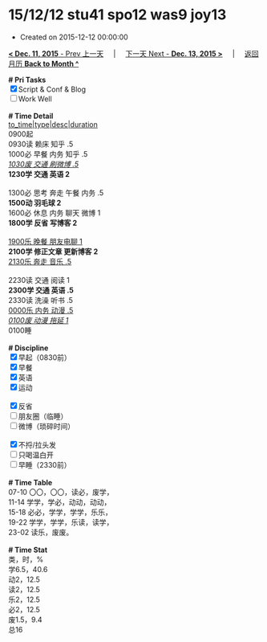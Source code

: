 # 15/12/12 stu41 spo12 was9 joy13

- Created on 2015-12-12 00:00:00

[**< Dec. 11, 2015** - Prev 上一天](/lifelogs/2015/12/d11.md) &nbsp; &nbsp; | &nbsp; &nbsp; [下一天 Next - **Dec. 13, 2015 >**](/lifelogs/2015/12/d13.md) &nbsp; &nbsp; |  &nbsp; &nbsp; [返回月历 **Back to Month ^**](/lifelogs/2015/12/index.md)
<br/><div><b># Pri Tasks</b></div><div><input checked="true" type="checkbox"/>Script &amp; Conf &amp; Blog</div><div><input type="checkbox"/>Work Well</div><div><br/></div><div><b># Time Detail</b></div><div><u>to_time|type|desc|duration</u></div><div>0900起</div><div>0930读 赖床 知乎 .5</div><div>1000必 早餐 内务 知乎 .5</div><div><u><i>1030废 交通 刷微博 .5</i></u></div><div><b>1230学 交通 英语 2</b></div><div><br/></div><div>1300必 思考 奔走 午餐 内务 .5</div><div><b>1500动 羽毛球 2</b></div><div>1600必 休息 内务 聊天 微博 1</div><div><b>1800学 反省 写博客 2</b></div><div><br/></div><div><u>1900乐 晚餐 朋友电聊 1</u></div><div><b>2100学 修正文章 更新博客 2</b></div><div><u>2130乐 奔走 音乐 .5</u></div><div><br/></div><div>2230读 交通 阅读 1</div><div><b>2300学 交通 英语 .5</b></div><div>2330读 洗澡 听书 .5</div><div><u>0000乐 内务 动漫 .5</u></div><div><u><i>0100废 动漫 拖延 1</i></u></div><div>0100睡</div><div><br/></div><div><b># Discipline</b></div><div><input checked="true" type="checkbox"/>早起（0830前）</div><div><input checked="true" type="checkbox"/>早餐</div><div><input checked="true" type="checkbox"/>英语</div><div><input checked="true" type="checkbox"/>运动</div><div><br/></div><div><input checked="true" type="checkbox"/>反省</div><div><input type="checkbox"/>朋友圈（临睡）</div><div><input type="checkbox"/>微博（琐碎时间）</div><div><br/></div><div><input checked="true" type="checkbox"/>不捋/拉头发</div><div><input type="checkbox"/>只喝温白开</div><div><input type="checkbox"/>早睡（2330前）</div><div><br/></div><div><b># Time Table</b></div><div>07-10 〇〇，〇〇，读必，废学，</div><div>11-14 学学，学必，动动，动动，</div><div>15-18 必必，学学，学学，乐乐，</div><div>19-22 学学，学学，乐读，读学，</div><div>23-02 读乐，废废。</div><div><br/></div><div><b># Time Stat</b></div><div>类，时，%</div><div>学6.5，40.6</div><div>动2，12.5</div><div>读2，12.5</div><div>乐2，12.5</div><div>必2，12.5</div><div>废1.5，9.4</div><div>总16</div>
